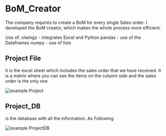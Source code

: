 # BoM_Creator
The company requires to create a BoM for every single Sales order. I developed the BoM creator, which makes the whole process more efficient. 

Use of:
xlwingz - integrates Excel and Python
pandas  - use of the Dataframes
numpy - use of lists

## Project File
It is the excel sheet which includes the sales order that we have received. It is a matrix where you can see the items on the column side and the sales order is the only row

![example Project](https://user-images.githubusercontent.com/65776444/158789866-9497de59-74f7-43ae-9c80-b1dac636763d.PNG)



## Project_DB 
is the database with all the information. As Following

![example ProjectDB](https://user-images.githubusercontent.com/65776444/158790569-699af570-f183-4ca1-89bc-a56902a11cbe.PNG)

